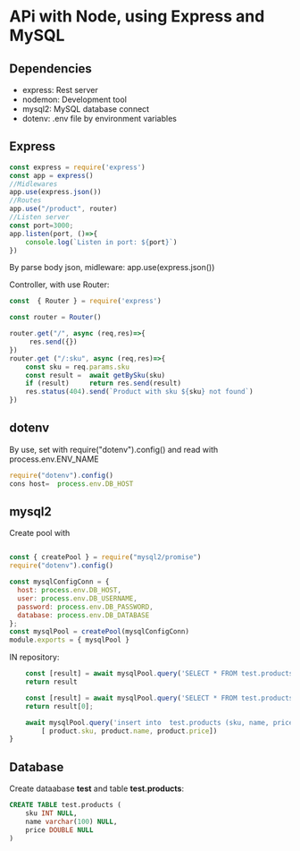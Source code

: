 # APi with Node, using Express and MySQL

## Dependencies

- express: Rest server
- nodemon: Development tool
- mysql2: MySQL database connect
- dotenv: .env file by environment variables

## Express
```js
const express = require('express')
const app = express()
//Midlewares
app.use(express.json())
//Routes
app.use("/product", router)
//Listen server
const port=3000;
app.listen(port, ()=>{
    console.log(`Listen in port: ${port}`)
})
```
By parse body json, midleware: app.use(express.json())

Controller, with use Router:

```js
const  { Router } = require('express')

const router = Router()

router.get("/", async (req,res)=>{
	 res.send({})
})
router.get ("/:sku", async (req,res)=>{
    const sku = req.params.sku
    const result =  await getBySku(sku)
    if (result)     return res.send(result)
    res.status(404).send(`Product with sku ${sku} not found`)
})
```

## dotenv

By use, set with require("dotenv").config() and read with process.env.ENV_NAME
```js
require("dotenv").config()
cons host=  process.env.DB_HOST
```
## mysql2

Create pool with

```js

const { createPool } = require("mysql2/promise")
require("dotenv").config()

const mysqlConfigConn = {
  host: process.env.DB_HOST,
  user: process.env.DB_USERNAME,
  password: process.env.DB_PASSWORD,
  database: process.env.DB_DATABASE
};
const mysqlPool = createPool(mysqlConfigConn)
module.exports = { mysqlPool }
```

IN repository:

```js
    const [result] = await mysqlPool.query('SELECT * FROM test.products')
	return result

    const [result] = await mysqlPool.query('SELECT * FROM test.products p where p.sku=?', sku)
    return result[0];

    await mysqlPool.query('insert into  test.products (sku, name, price) values (?,?,?)',
        [ product.sku, product.name, product.price])
} 

```


## Database

Create dataabase **test** and table **test.products**:

```sql
CREATE TABLE test.products (
	sku INT NULL,
	name varchar(100) NULL,
	price DOUBLE NULL
)
```